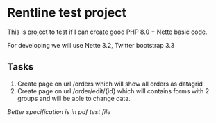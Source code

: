 Rentline test project
=================

This is project to test if I can create good PHP 8.0 + Nette basic code.

For developing we will use Nette 3.2, Twitter bootstrap 3.3


Tasks
------------

1. Create page on url /orders which will show all orders as datagrid
2. Create page on url /order/edit/{id} which will contains forms with 2 groups and will be able to change data.

*Better specification is in pdf test file*
